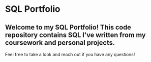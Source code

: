 # SQL Portfolio

## Welcome to my SQL Portfolio! This code repository contains SQL I've written from my coursework and personal projects. 

Feel free to take a look and reach out if you have any questions!
